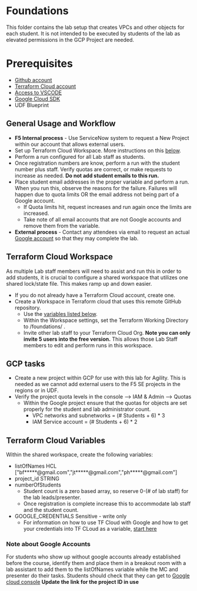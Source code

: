 # Foundations

This folder contains the lab setup that creates VPCs and other objects for each student. It is not intended to be executed by students of the lab as elevated permissions in the GCP Project are needed.

# Prerequisites
- [Github account](https://github.com/signup?ref_cta=Sign+up&ref_loc=header+logged+out&ref_page=%2F&source=header-home)
- [Terraform Cloud account](https://app.terraform.io/public/signup/account)
- [Access to VSCODE](https://code.visualstudio.com/download)
- [Google Cloud SDK](https://cloud.google.com/sdk/docs/install)
- UDF Blueprint

## General Usage and Workflow
- **F5 Internal process** - Use ServiceNow system to request a New Project within our account that allows external users.
- Set up Terraform Cloud Workspace. More instructions on this [below](#terraform-cloud-workspace).
- Perform a run configured for all Lab staff as students.
- Once registration numbers are know, perform a run with the student number plus staff.  Verify quotas are correct, or make requests to increase as needed.  **Do not add student emails to this run.**
- Place student email addresses in the proper variable and perform a run.  When you run this, observe the reasons for the failure. Failures will happen due to quota limits OR the email address not being part of a Google account. 
  - If Quota limits hit, request increases and run again once the limits are increased.
  - Take note of all email accounts that are not Google accounts and remove them from the variable.
- **External process** - Contact any attendees via email to request an actual [Google account](#note-about-google-accounts) so that they may complete the lab.

## Terraform Cloud Workspace
As multiple Lab staff members will need to assist and run this in order to add students, it is crucial to configure a shared workspace that utilizes one shared lock/state file.  This makes ramp up and down easier.

- If you do not already have a Terraform Cloud account, create one.
- Create a Workspace in Terraform cloud that uses this remote GitHub repository.  
  - Use the [variables listed below](#terraform-cloud-variables).
  - Within the Workspace settings, set the Terraform Working Directory to /foundations/ .
  - Invite other lab staff to your Terraform Cloud Org.  **Note you can only invite 5 users into the free version.** This allows those Lab Staff members to edit and perform runs in this workspace.

## GCP tasks
- Create a new project within GCP for use with this lab for Agility.  This is needed as we cannot add external users to the F5 SE projects in the regions or in UDF.
- Verify the project quota levels in the console --> IAM & Admin --> Quotas
  - Within the Google project ensure that the quotas for objects are set properly for the student and lab administrator count.
    - VPC networks and subnetworks = (# Students + 6) * 3
    - IAM Service account = (# Students + 6) * 2

## Terraform Cloud Variables 
Within the shared workspace, create the following variables:
- listOfNames HCL ["bf*****@gmail.com","jt*****@gmail.com","ph*****@gmail.com"]
- project_id STRING 
- numberOfStudents 
  - Student count is a zero based array, so reserve 0-(# of lab staff) for the lab leads/presenter.
  - Once registration is complete increase this to accommodate lab staff and the student count.
- GOOGLE_CREDENTIALS Sensitive - write only
  - For information on how to use TF Cloud with Google and how to get your credentials into TF CLoud as a variable, [start here](https://registry.terraform.io/providers/hashicorp/google/latest/docs/guides/getting_started)

### Note about Google Accounts
For students who show up without google accounts already established before the course, identify them and place them in a breakout room with a lab assistant to add them to the listOfNames variable while the MC and presenter do their tasks.  Students should check that they can get to [Google cloud console](https://console.cloud.google.com/iam-admin/quotas/qirs?project=f5-gcs-4261-sales-agility2022) 
**Update the link for the project ID in use**
